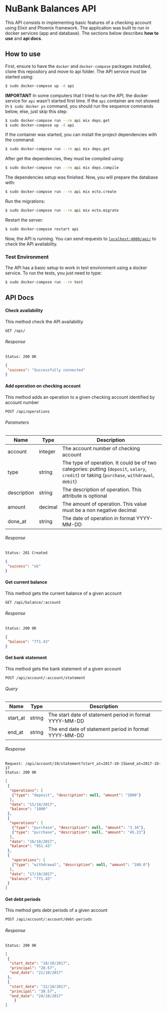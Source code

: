 # NuBank Balances API

This API consists in implementing basic features of a checking account using Elixir and Phoenix framework. The application was built to run in docker services (app and database). The sections below describes **how to use** and **api docs**.

## How to use

First, ensure to have the `docker` and `docker-compose` packages installed, clone this repository and move to api folder. The API service must be started using:
```bash
$ sudo docker-compose up -d api
```
**IMPORTANT** In some computers that I tried to run the API, the docker service for `api` wasn't started first time. If the `api` container are not showed in `$ sudo docker ps` command, you should run the sequence commands below, else, just skip this step:
```bash
$ sudo docker-compose run --rm api mix deps.get
$ sudo docker-compose up -d api
```
If the container was started, you can install the project dependencies with the command:
```bash
$ sudo docker-compose run --rm api mix deps.get
```
After get the dependencies, they must be compiled using:
```bash
$ sudo docker-compose run --rm api mix deps.compile
```
The dependencies setup was finished. Now, you will prepare the database with:
```bash
$ sudo docker-compose run --rm api mix ecto.create
```
Run the migrations:
```bash
$ sudo docker-compose run --rm api mix ecto.migrate
```
Restart the server:
```bash
$ sudo docker-compose restart api
```
Now, the API is running. You can send requests to [`localhost:4000/api/`](http://localhost:4000/api/) to check the API availability.

### Test Environment
The API has a basic setup to work in test environment using a docker service. To run the tests, you just need to type:
```bash
$ sudo docker-compose run --rm test
```

## API Docs

#### Check availability
This method check the API availability
```
GET /api/
```
###### Response
```
Status: 200 OK
```
```json
{
 "success": "Successfully connected"
}
```

#### Add operation on checking account
This method adds an operation to a given checking account identified by account number
```
POST /api/operations
```
###### Parameters
Name | Type | Description
------------ | ------------- | -------------
account | integer | The account number of checking account
type | string | The type of operation. It could be of two categories: putting (`deposit`, `salary`, `credit`) or taking (`purchase`, `withdrawal`, `debit`)
description | string | The description of operation. This attribute is optional
amount | decimal | The amount of operation. This value must be a non negative decimal
done_at | string | The date of operation in format YYYY-MM-DD

###### Response
```
Status: 201 Created
```
```json
{
 "success": "ok"
}
```

#### Get current balance
This method gets the current balance of a given account
```
GET /api/balance/:account
```

###### Response
```
Status: 200 OK
```
```json
{
 "balance": "771.43"
}
```

#### Get bank statement
This method gets the bank statement of a given account
```
POST /api/account/:account/statement
```
###### Query
Name | Type | Description
------------ | ------------- | -------------
start_at | string | The start date of statement period in format YYYY-MM-DD
end_at | string | The end date of statement period in format YYYY-MM-DD

###### Response
```
Request: /api/account/10/statement?start_at=2017-10-15&end_at=2017-10-17
Status: 200 OK
```
```json
[
 {
  "operations": [
   {"type": "deposit", "description": null, "amount": "1000"}
  ],
  "date": "15/10/2017",
  "balance": "1000"
 },
 {
  "operations": [
   {"type": "purchase", "description": null, "amount": "3.34"},
   {"type": "purchase", "description": null, "amount": "45.23"}
  ],
  "date": "16/10/2017",
  "balance": "951.43"
 },
 {
   "operations": [
   {"type": "withdrawal", "description": null, "amount": "180.0"}
  ],
  "date": "17/10/2017",
  "balance": "771.43"
 }
]
```

#### Get debt periods
This method gets debt periods of a given account
```
POST /api/account/:account/debt-periods
```

###### Response
```
Status: 200 OK
```
```json
[
 {
  "start_date": "18/10/2017",
  "principal": "28.57",
  "end_date": "21/10/2017"
 },
 {
  "start_date": "22/10/2017",
  "principal": "38.57",
  "end_date": "24/10/2017"
	}
]
```
